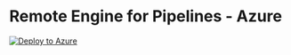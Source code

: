 # Remote Engine for Pipelines - Azure

[![Deploy to Azure](https://azuredeploy.net/deploybutton.png)](https://azuredeploy.net/?repository=https://github.com/Talend/remote-engine-gen-2-azure/blob/master)

